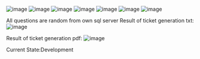 ![image](https://github.com/Danielken11/ExamForge/assets/105623990/dd403f79-6829-4d79-920f-841e44314776)
![image](https://github.com/Danielken11/ExamForge/assets/105623990/e473a907-1f64-42ea-9bb8-cd4feb70f2d3)
![image](https://github.com/Danielken11/ExamForge/assets/105623990/9fd8fa39-425a-4164-b3bb-6ee300ebd645)
![image](https://github.com/Danielken11/ExamForge/assets/105623990/5d2a8497-9f06-4315-8017-318ee482496c)
![image](https://github.com/Danielken11/ExamForge/assets/105623990/e32beef7-ba7a-4eb3-b416-e02ba42d70bd)
![image](https://github.com/Danielken11/ExamForge/assets/105623990/d061e51d-8c4e-40f3-a779-ed2b68ad3d8b)
![image](https://github.com/Danielken11/ExamForge/assets/105623990/4ecdbcf4-5005-4e12-b044-fb83174a849f)

All questions are random from own sql server
Result of ticket generation txt:
![image](https://github.com/Danielken11/ExamForge/assets/105623990/311a69bf-cfae-4a29-b8ed-cafe2ab81c93)

Result of ticket generation pdf:
![image](https://github.com/Danielken11/ExamForge/assets/105623990/6c37671c-0ea8-439b-83e0-9f4b587ed2c6)

Current State:Development
